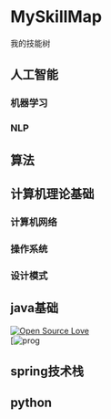 # MySkillMap
我的技能树

## 人工智能
### 机器学习
### NLP

## 算法

## 计算机理论基础
### 计算机网络
### 操作系统
### 设计模式

## java基础
[![Open Source Love](https://badges.frapsoft.com/os/v2/open-source.svg?v=103)](https://github.com/ellerbrock/open-source-badge/)    
[![prog](http://progressed.io/bar/28])
## spring技术栈

## python

